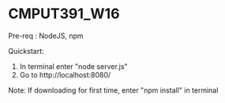 # CMPUT391_W16

Pre-req : NodeJS, npm

Quickstart:

1. In terminal enter "node server.js"
2. Go to http://localhost:8080/


Note:
If downloading for first time, enter "npm install" in terminal
